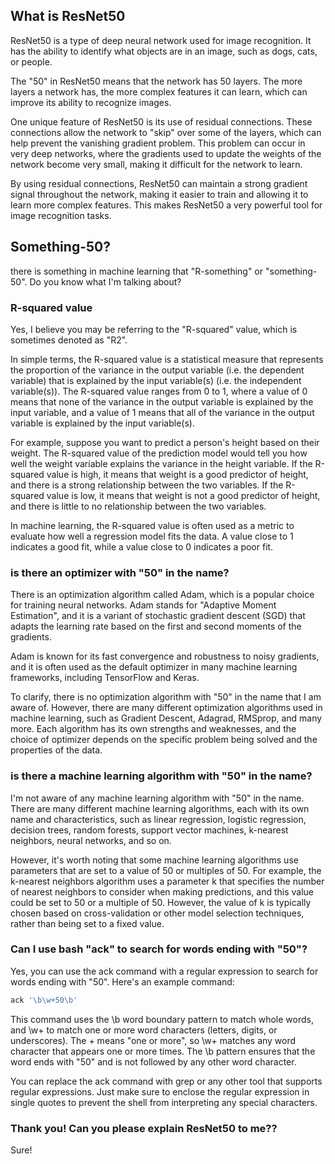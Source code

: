 ## What is ResNet50

ResNet50 is a type of deep neural network used for image recognition. It has the ability to identify what objects are in an image, such as dogs, cats, or people.

The "50" in ResNet50 means that the network has 50 layers. The more layers a network has, the more complex features it can learn, which can improve its ability to recognize images.

One unique feature of ResNet50 is its use of residual connections. These connections allow the network to "skip" over some of the layers, which can help prevent the vanishing gradient problem. This problem can occur in very deep networks, where the gradients used to update the weights of the network become very small, making it difficult for the network to learn.

By using residual connections, ResNet50 can maintain a strong gradient signal throughout the network, making it easier to train and allowing it to learn more complex features. This makes ResNet50 a very powerful tool for image recognition tasks.


## Something-50?

there is something in machine learning that "R-something" or "something-50".  Do you know what I'm talking about?


### R-squared value

Yes, I believe you may be referring to the "R-squared" value, which is sometimes denoted as "R2".

In simple terms, the R-squared value is a statistical measure that represents the proportion of the variance in the output variable (i.e. the dependent variable) that is explained by the input variable(s) (i.e. the independent variable(s)). The R-squared value ranges from 0 to 1, where a value of 0 means that none of the variance in the output variable is explained by the input variable, and a value of 1 means that all of the variance in the output variable is explained by the input variable(s).

For example, suppose you want to predict a person's height based on their weight. The R-squared value of the prediction model would tell you how well the weight variable explains the variance in the height variable. If the R-squared value is high, it means that weight is a good predictor of height, and there is a strong relationship between the two variables. If the R-squared value is low, it means that weight is not a good predictor of height, and there is little to no relationship between the two variables.

In machine learning, the R-squared value is often used as a metric to evaluate how well a regression model fits the data. A value close to 1 indicates a good fit, while a value close to 0 indicates a poor fit.


### is there an optimizer with "50" in the name?

There is an optimization algorithm called Adam, which is a popular choice for training neural networks. Adam stands for "Adaptive Moment Estimation", and it is a variant of stochastic gradient descent (SGD) that adapts the learning rate based on the first and second moments of the gradients.

Adam is known for its fast convergence and robustness to noisy gradients, and it is often used as the default optimizer in many machine learning frameworks, including TensorFlow and Keras.

To clarify, there is no optimization algorithm with "50" in the name that I am aware of. However, there are many different optimization algorithms used in machine learning, such as Gradient Descent, Adagrad, RMSprop, and many more. Each algorithm has its own strengths and weaknesses, and the choice of optimizer depends on the specific problem being solved and the properties of the data.


### is there a machine learning algorithm with "50" in the name?

I'm not aware of any machine learning algorithm with "50" in the name. There are many different machine learning algorithms, each with its own name and characteristics, such as linear regression, logistic regression, decision trees, random forests, support vector machines, k-nearest neighbors, neural networks, and so on.

However, it's worth noting that some machine learning algorithms use parameters that are set to a value of 50 or multiples of 50. For example, the k-nearest neighbors algorithm uses a parameter k that specifies the number of nearest neighbors to consider when making predictions, and this value could be set to 50 or a multiple of 50. However, the value of k is typically chosen based on cross-validation or other model selection techniques, rather than being set to a fixed value.


### Can I use bash "ack" to search for words ending with "50"?

Yes, you can use the ack command with a regular expression to search for words ending with "50". Here's an example command:

```sh
ack '\b\w+50\b'
```

This command uses the \b word boundary pattern to match whole words, and \w+ to match one or more word characters (letters, digits, or underscores). The + means "one or more", so \w+ matches any word character that appears one or more times. The \b pattern ensures that the word ends with "50" and is not followed by any other word character.

You can replace the ack command with grep or any other tool that supports regular expressions. Just make sure to enclose the regular expression in single quotes to prevent the shell from interpreting any special characters.


### Thank you!  Can you please explain ResNet50 to me??

Sure!
